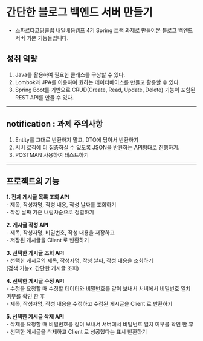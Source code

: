 # 간단한 블로그 백엔드 서버 만들기
- 스파르타코딩클럽 내일배움캠프 4기 Spring 트랙 과제로 만들어본 블로그 백엔드 서버 기본 기능들입니다.<br>

## 성취 역량
1. Java를 활용하여 필요한 클래스를 구상할 수 있다.
2. Lombok과 JPA를 이용하여 원하는 데이터베이스를 만들고 활용할 수 있다.
3. Spring Boot를 기반으로 CRUD(Create, Read, Update, Delete) 기능이 포함된 REST API를 만들 수 있다. <br>

----

## notification : 과제 주의사항
1. Entity를 그대로 반환하지 말고, DTO에 담아서 반환하기
2. 서버 로직에 더 집중하실 수 있도록 JSON을 반환하는 API형태로 진행하기.
3. POSTMAN 사용하여 테스트하기

----

## 프로젝트의 기능
**1. 전체 게시글 목록 조회 API** <br>
    - 제목, 작성자명, 작성 내용, 작성 날짜를 조회하기 <br>
    - 작성 날짜 기준 내림차순으로 정렬하기 <br>

**2. 게시글 작성 API** <br>
    - 제목, 작성자명, 비밀번호, 작성 내용을 저장하고 <br>
    - 저장된 게시글을 Client 로 반환하기 <br> 

**3. 선택한 게시글 조회 API** <br>
    - 선택한 게시글의 제목, 작성자명, 작성 날짜, 작성 내용을 조회하기 <br>
    (검색 기능x. 간단한 게시글 조회) <br>

**4. 선택한 게시글 수정 API** <br>
    - 수정을 요청할 때 수정할 데이터와 비밀번호를 같이 보내서 서버에서 비밀번호 일치 여부를 확인 한 후 <br>
    - 제목, 작성자명, 작성 내용을 수정하고 수정된 게시글을 Client 로 반환하기 <br>

**5. 선택한 게시글 삭제 API** <br>
    - 삭제를 요청할 때 비밀번호를 같이 보내서 서버에서 비밀번호 일치 여부를 확인 한 후 <br>
    - 선택한 게시글을 삭제하고 Client 로 성공했다는 표시 반환하기 <br>
